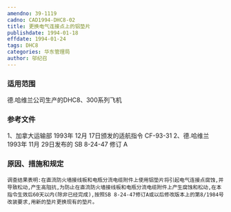 ```yaml
---
amendno: 39-1119
cadno: CAD1994-DHC8-02
title: 更换电气连接点上的铝垫片
publishdate: 1994-01-18
effdate: 1994-01-24
tags: DHC8
categories: 华东管理局
author: 邬纪召
---
```


### 适用范围 
德.哈维兰公司生产的DHC8、300系列飞机

### 参考文件
1、加拿大运输部 1993年 12月 17日颁发的适航指令 CF-93-31 
2、德.哈维兰 1993年 11月 29日发布的 SB 8-24-47 修订 A 

### 原因、措施和规定 
    调查结果表明:在直流防火墙接线板和电瓶分流电缆附件上使用铝垫片将引起电气连接点腐蚀,并导致松动,产生高阻抗,为防止在直流防火墙接线板和电瓶分流电缆附件上产生腐蚀和松动,在本指令生效后60天以内(除非已经完成),按照SB 8-24-47修订A或以后修改版本上的第8/1984号改装要求,用新的垫片更换现有的垫片。
